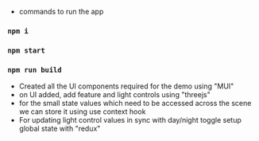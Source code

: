 - commands to run the app
  
### `npm i`

### `npm start`

### `npm run build`

- Created all the UI components required for the demo using "MUI"
- on UI added, add feature and light controls using "threejs"
- for the small state values which need to be accessed across the scene we can store it using use context hook
- For updating light control values in sync with day/night toggle setup global state with "redux"



